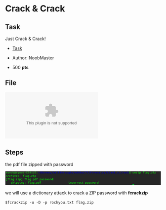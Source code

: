# **Crack & Crack**
## **Task**
Just Crack & Crack! 

* [Task](https://ctf.n00bzunit3d.xyz/challenges#Crack%20&%20Crack-8)

* Author: NoobMaster

* 500 **pts**

## **File**
![](flag.zip)

## **Steps**

the pdf file zipped with password 

![](capture1.png)

we will use a dictionary attack to crack a ZIP password with **fcrackzip**

	$fcrackzip -u -D -p rockyou.txt flag.zip

